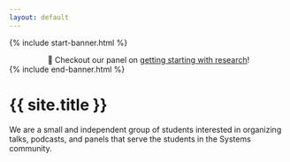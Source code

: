 ```yaml
---
layout: default
---
```


{% include start-banner.html %}
<center>
📢 Checkout our panel on <a href="{{'/pages/kickoff-event.html' | relative_url}}">getting starting with research</a>!
</center>
{% include end-banner.html %}

<br>


# {{ site.title }}
We are a small and independent group of students interested in organizing talks,
podcasts, and panels that serve the students in the Systems community.


